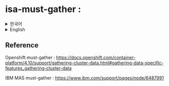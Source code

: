 # isa-must-gather : 
<details>
<summary>한국어</summary>

must-gather는 openshift cluster 및 위에 배포된 MAS Application 로그를 추출할수 있는 client tool이다.
Openshift와 MAS 라는 미지의 세계를 경험하다보면 수많은 문제와 질문에 봉착하게 된다. 
그럴때마다, must-gather 명령어를 찾아서 입력하는 불편함과정을 줄이기위해서 isa-must-gather라는 tool을 만들었다.

## 용도
문제 발생시, MUST-GATHER를 이용해서 openshift 및 MAS 관련 로그를 추출하는 troubleshooting 용도 많이 사용된다.
log 추출을 위해서 아래 링크에 명시된 명령어를 찾아서 입력해야한다. 이런 불편함을 감소하기 위해서 isa-must-gather라는 tool을 만들었다.

Openshift must-gather : https://docs.openshift.com/container-platform/4.10/support/gathering-cluster-data.html#gathering-data-specific-features_gathering-cluster-data

IBM MAS must-gather : https://www.ibm.com/support/pages/node/6487991


## 사용방법
1. script를 받아서 서버에 설치한다.
1.1.Git clone 하기
```
#원하는 directory로 이동후, 
git clone https://github.com/isaaclee1001/isa-must-gather.git
```
1.2. Release에서 다운로드하기

2.실행하기
shell sciprt 받은 directory = must-gather  LOG 다운받는 directory

```
sh isa-must-gather.sh
```
log 추출을 기다린다.


## 미작동시..
 위 Shell script미작동시,
1. 원하는 directory 진입
2. 아래 명령어 실행
```
oc adm must-gather --dest-dir=./$FILE_PREFIX$(date "+%Y%m%d") --image-stream=openshift/must-gather --image=quay.io/aiasupport/must-gather -- gather -cgl --mas-instance-id inst
```
-> 아래 명령어는 OPENSHIFT cluster & MAS application 전체 log를 추출하는 명령어이다. openshift & MAS 관련 모든 log를 추출하는 관계로 시간이 소요된다.
</details>

<details>
<summary> English </summary>

## Aim
After running countless number of times must-gather commands, I must have all of the must-gather commands at the back of my mind. But, it never sticks arounds and I have to constantly refer to Redhat  or IBM MAS documentation for the must-gather command.

isa-must-gather is a friendly cli tool that receives inputs and run Openshift's must-gather command accordingly. No more pains of referring to the Redhat or IBM documentations.

Most importantly, the initial version is focused towards collecting MAS data.

## Who should use it?
If you are MAS admin, developer , devops that need to run must-gather commands.

## How to install
Not much of installation.
Simpl,
1. download the shell script
2. copy the script to cluster

## How To Run
### Method 1: simply run the script
Go to destination directory, and run the script.
```
sh isa-must-gather.sh
```
(-) Cannot run this script anywhere
This method is not flexible. You need to remember the location of the script

### Method 2: Create Symbolic Link
2.1. Create Symbolic Link
````
sudo ln -s /path/to/run_must_gather.sh /usr/local/bin/runMustGather
````
With above method, 
2.2. 
```

```

</details>

## Reference 
Openshift must-gather : https://docs.openshift.com/container-platform/4.10/support/gathering-cluster-data.html#gathering-data-specific-features_gathering-cluster-data

IBM MAS must-gather : https://www.ibm.com/support/pages/node/6487991
